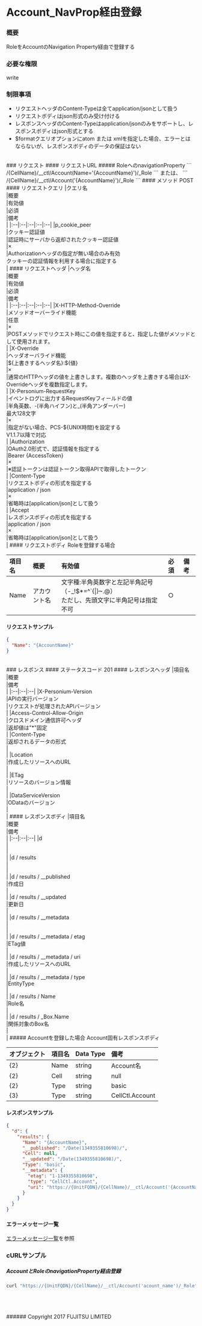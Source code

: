 # Account_NavProp経由登録
### 概要
RoleをAccountのNavigation Property経由で登録する
### 必要な権限
write
### 制限事項
* リクエストヘッダのContent-Typeは全てapplication/jsonとして扱う
* リクエストボディはjson形式のみ受け付ける
* レスポンスヘッダのContent-Typeはapplication/jsonのみをサポートし、レスポンスボディはjson形式とする
* $formatクエリオプションにatom または xmlを指定した場合、エラーとはならないが、レスポンスボディのデータの保証はない

<br>
### リクエスト
#### リクエストURL
##### RoleへのnavigationProperty
```
/{CellName}/__ctl/Account(Name='{AccountName}')/_Role
```
または、
```
/{CellName}/__ctl/Account('{AccountName}')/_Role
```
#### メソッド
POST
#### リクエストクエリ
|クエリ名<br>|概要<br>|有効値<br>|必須<br>|備考<br>|
|:--|:--|:--|:--|:--|
|p_cookie_peer<br>|クッキー認証値<br>|認証時にサーバから返却されたクッキー認証値<br>|×<br>|Authorizationヘッダの指定が無い場合のみ有効<br>クッキーの認証情報を利用する場合に指定する<br>|
#### リクエストヘッダ
|ヘッダ名<br>|概要<br>|有効値<br>|必須<br>|備考<br>|
|:--|:--|:--|:--|:--|
|X-HTTP-Method-Override<br>|メソッドオーバーライド機能<br>|任意<br>|×<br>|POSTメソッドでリクエスト時にこの値を指定すると、指定した値がメソッドとして使用されます。<br>|
|X-Override<br>|ヘッダオーバライド機能<br>|${上書きするヘッダ名}:${値}<br>|×<br>|通常のHTTPヘッダの値を上書きします。複数のヘッダを上書きする場合はX-Overrideヘッダを複数指定します。<br>|
|X-Personium-RequestKey<br>|イベントログに出力するRequestKeyフィールドの値<br>|半角英数、-(半角ハイフン)と_(半角アンダーバー)<br>最大128文字<br>|×<br>|指定がない場合、PCS-${UNIX時間}を設定する<br>V1.1.7以降で対応<br>|
|Authorization<br>|OAuth2.0形式で、認証情報を指定する<br>|Bearer {AccessToken}<br>|×<br>|※認証トークンは認証トークン取得APIで取得したトークン<br>|
|Content-Type<br>|リクエストボディの形式を指定する<br>|application / json<br>|×<br>|省略時は[application/json]として扱う<br>|
|Accept<br>|レスポンスボディの形式を指定する<br>|application / json<br>|×<br>|省略時は[application/json]として扱う<br>|
#### リクエストボディ
Roleを登録する場合

|項目名<br>|概要<br>|有効値<br>|必須<br>|備考<br>|
|:--|:--|:--|:--|:--|
|Name|アカウント名|文字種:半角英数字と左記半角記号（-_!$*=^`{&#124;}~.@）<br>ただし、先頭文字に半角記号は指定不可|○|<br>|
#### リクエストサンプル
```json
{
  "Name": "{AccountName}"  
}
```

<br>
### レスポンス
#### ステータスコード
201
#### レスポンスヘッダ
|項目名<br>|概要<br>|備考<br>|
|:--|:--|:--|
|X-Personium-Version<br>|APIの実行バージョン<br>|リクエストが処理されたAPIバージョン<br>|
|Access-Control-Allow-Origin<br>|クロスドメイン通信許可ヘッダ<br>|返却値は"*"固定<br>|
|Content-Type<br>|返却されるデータの形式<br>|<br>|
|Location<br>|作成したリソースへのURL<br>|<br>|
|ETag<br>|リソースのバージョン情報<br>|<br>|
|DataServiceVersion<br>|ODataのバージョン<br>|<br>|
#### レスポンスボディ
|項目名<br>|概要<br>|備考<br>|
|:--|:--|:--|
|d<br>|<br>|<br>|
|d / results<br>|<br>|<br>|
|d / results / __published<br>|作成日<br>|<br>|
|d / results / __updated<br>|更新日<br>|<br>|
|d / results / __metadata<br>|<br>|<br>|
|d / results / __metadata / etag<br>|ETag値<br>|<br>|
|d / results / __metadata / uri<br>|作成したリソースへのURL<br>|<br>|
|d / results / __metadata / type<br>|EntityType<br>|<br>|
|d / results / Name<br>|Role名<br>|<br>|
|d / results / _Box.Name<br>|関係対象のBox名<br>|<br>|
##### Accountを登録した場合
Account固有レスポンスボディ

|オブジェクト<br>|項目名<br>|Data Type<br>|備考<br>|
|:--|:--|:--|:--|
|{2}<br>|Name<br>|string<br>|Account名 <br>|
|{2}<br>|Cell<br>|string<br>|null<br>|
|{2}<br>|Type<br>|string<br>|basic<br>|
|{3}<br>|Type<br>|string<br>|CellCtl.Account<br>|

#### レスポンスサンプル
```json
{
  "d": {
    "results": {
      "Name": "{AccountName}",
      "__published": "/Date(1349355810698)/",
      "Cell": null,
      "__updated": "/Date(1349355810698)/",
      "Type": "basic",
      "__metadata": {
        "etag": "1-1349355810698",
        "type": "CellCtl.Account",
        "uri": "https://{UnitFQDN}/{CellName}/__ctl/Account('{AccountName}')"
      }
    }
  }
}   
```
#### エラーメッセージ一覧
[エラーメッセージ一覧](004_Error_Messages.html)を参照

### cURLサンプル

##### AccountとRoleのnavigationProperty経由登録
```sh
curl "https://{UnitFQDN}/{CellName}/__ctl/Account('acount_name')/_Role" -X POST -i -H 'Authorization: Bearer {AccessToken}' -H 'Accept: application/json' -d '{"Name":"{RoleName}"}'
```
<br>
<br>
<br>
###### Copyright 2017    FUJITSU LIMITED
